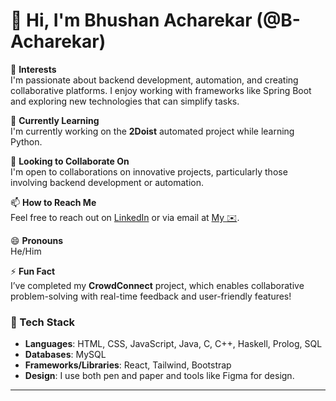 # 👋 Hi, I'm Bhushan Acharekar (@B-Acharekar)

👀 **Interests**  
I'm passionate about backend development, automation, and creating collaborative platforms. I enjoy working with frameworks like Spring Boot and exploring new technologies that can simplify tasks.

🌱 **Currently Learning**  
I'm currently working on the **2Doist** automated project while learning Python.

💞️ **Looking to Collaborate On**  
I'm open to collaborations on innovative projects, particularly those involving backend development or automation.

📫 **How to Reach Me**  
Feel free to reach out on [LinkedIn](https://www.linkedin.com/in/your-link-here/) or via email at [My ✉️](mailto:bhushanacharekar1725@gmail.com).

😄 **Pronouns**  
He/Him

⚡ **Fun Fact**  
I’ve completed my **CrowdConnect** project, which enables collaborative problem-solving with real-time feedback and user-friendly features! 

### 🔧 Tech Stack  
- **Languages**: HTML, CSS, JavaScript, Java, C, C++, Haskell, Prolog, SQL
- **Databases**: MySQL
- **Frameworks/Libraries**: React, Tailwind, Bootstrap
- **Design**: I use both pen and paper and tools like Figma for design.

---

<!---
B-Acharekar/B-Acharekar is a ✨ special ✨ repository because its `README.md` (this file) appears on your GitHub profile.
You can click the Preview link to take a look at your changes.
--->
